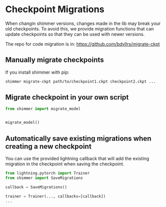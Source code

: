 # Checkpoint Migrations

When changin shimmer versions, changes made in the lib may break your old checkpoints.
To avoid this, we provide migration functions that can update checkpoints so that
they can be used with newer versions.

The repo for code migration is in: https://github.com/bdvllrs/migrate-ckpt

## Manually migrate checkpoints

If you install shimmer with pip:
```sh
shimmer migrate-ckpt path/to/checkpoint1.ckpt checkpoint2.ckpt ...
```

## Migrate checkpoint in your own script

```python
from shimmer import migrate_model


migrate_model()
```



## Automatically save existing migrations when creating a new checkpoint

You can use the provided lightning callback that will add the existing migration
in the checkpoint when saving the checkpoint.

```python
from lightning.pytorch import Trainer
from shimmer import SaveMigrations

callback = SaveMigrations()

trainer = Trainer(..., callbacks=[callback])
...
```
